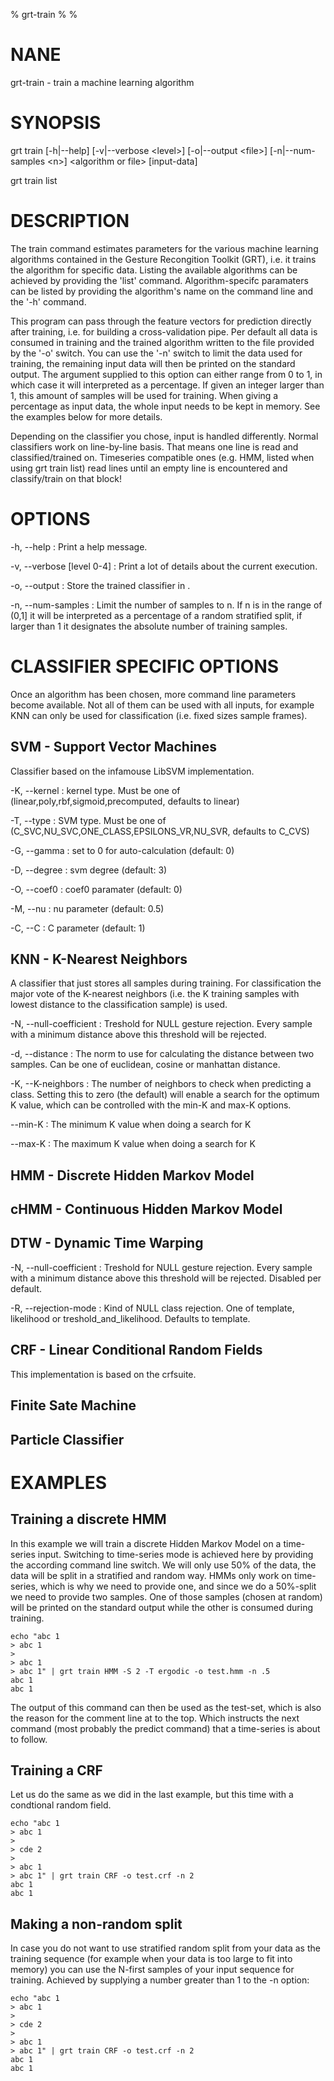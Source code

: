 % grt-train
% 
% 

# NANE

 grt-train - train a machine learning algorithm

# SYNOPSIS
 grt train [-h|--help] [-v|--verbose \<level\>] [-o|--output \<file\>]
           [-n|--num-samples \<n\>] \<algorithm or file\> [input-data]

 grt train list

# DESCRIPTION
 The train command estimates parameters for the various machine learning algorithms contained in the Gesture Recongition Toolkit (GRT), i.e. it trains the algorithm for specific data. Listing the available algorithms can be achieved by providing the 'list' command. Algorithm-specifc paramaters can be listed by providing the algorithm's name on the command line and the '-h' command.

 This program can pass through the feature vectors for prediction directly after training, i.e. for building a cross-validation pipe. Per default all data is consumed in training and the trained algorithm written to the file provided by the '-o' switch. You can use the '-n' switch to limit the data used for training, the remaining input data will then be printed on the standard output. The argument supplied to this option can either range from 0 to 1, in which case it will interpreted as a percentage. If given an integer larger than 1, this amount of samples will be used for training. When giving a percentage as input data, the whole input needs to be kept in memory. See the examples below for more details.

 Depending on the classifier you chose, input is handled differently. Normal classifiers work on line-by-line basis. That means one line is read and classified/trained on. Timeseries compatible ones (e.g. HMM, listed when using grt train list) read lines until an empty line is encountered and classify/train on that block!

# OPTIONS
-h, --help
:   Print a help message.
 
-v, --verbose [level 0-4]
:   Print a lot of details about the current execution.

-o, --output <file>
:   Store the trained classifier in <file>.

-n, --num-samples <n>
:   Limit the number of samples to n. If n is in the range of (0,1] it will be interpreted as a percentage of a random stratified split, if larger than 1 it designates the absolute number of training samples.

# CLASSIFIER SPECIFIC OPTIONS

 Once an algorithm has been chosen, more command line parameters become available. Not all of them can be used with all inputs, for example KNN can only be used for classification (i.e. fixed sizes sample frames).

## SVM - Support Vector Machines

 Classifier based on the infamouse LibSVM implementation.

-K, --kernel
:   kernel type. Must be one of (linear,poly,rbf,sigmoid,precomputed, defaults to linear)

-T, --type
:   SVM type. Must be one of (C_SVC,NU_SVC,ONE_CLASS,EPSILONS_VR,NU_SVR, defaults to C_CVS)

-G, --gamma
:   set to 0 for auto-calculation (default: 0)

-D, --degree
:   svm degree (default: 3)

-O, --coef0
:   coef0 paramater (default: 0)

-M, --nu
:   nu parameter (default: 0.5)

-C, --C
:   C parameter (default: 1)


## KNN - K-Nearest Neighbors

A classifier that just stores all samples during training. For classification the major vote of the K-nearest neighbors (i.e. the K training samples with lowest distance to the classification sample) is used.

-N, --null-coefficient
:   Treshold for NULL gesture rejection. Every sample with a minimum distance above this threshold will be rejected.

-d, --distance
:   The norm to use for calculating the distance between two samples. Can be one of euclidean, cosine or manhattan distance.

-K, --K-neighbors
:   The number of neighbors to check when predicting a class. Setting this to zero (the default) will enable a search for the optimum K value, which can be controlled with the min-K and max-K options.

--min-K
:   The minimum K value when doing a search for K

--max-K
:   The maximum K value when doing a search for K

## HMM - Discrete Hidden Markov Model

## cHMM - Continuous Hidden Markov Model

## DTW - Dynamic Time Warping
-N, --null-coefficient
:   Treshold for NULL gesture rejection. Every sample with a minimum distance above this threshold will be rejected. Disabled per default.

-R, --rejection-mode
:   Kind of NULL class rejection. One of template, likelihood or treshold_and_likelihood. Defaults to template.

## CRF - Linear Conditional Random Fields
This implementation is based on the crfsuite.

## Finite Sate Machine

## Particle Classifier

# EXAMPLES

## Training a discrete HMM
 In this example we will train a discrete Hidden Markov Model on a time-series input. Switching to time-series mode is achieved here by providing the according command line switch. We will only use 50% of the data, the data will be split in a stratified and random way. HMMs only work on time-series, which is why we need to provide one, and since we do a 50%-split we need to provide two samples. One of those samples (chosen at random) will be printed on the standard output while the other is consumed during training.

    echo "abc 1
    > abc 1
    >
    > abc 1
    > abc 1" | grt train HMM -S 2 -T ergodic -o test.hmm -n .5
    abc	1
    abc	1

 The output of this command can then be used as the test-set, which is also the reason for the comment line at to the top. Which instructs the next command (most probably the predict command) that a time-series is about to follow.

## Training a CRF
 Let us do the same as we did in the last example, but this time with a condtional random field.

    echo "abc 1
    > abc 1
    > 
    > cde 2
    >
    > abc 1
    > abc 1" | grt train CRF -o test.crf -n 2
    abc 1
    abc 1

## Making a non-random split
 In case you do not want to use stratified random split from your data as the training sequence (for example when your data is too large to fit into memory) you can use the N-first samples of your input sequence for training. Achieved by supplying a number greater than 1 to the -n option:

    echo "abc 1
    > abc 1
    >
    > cde 2
    >
    > abc 1
    > abc 1" | grt train CRF -o test.crf -n 2
    abc 1
    abc 1


